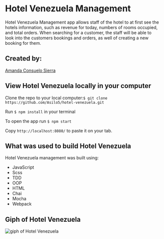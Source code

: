 # Hotel Venezuela Management 

Hotel Venezuela Management app allows staff of the hotel to at first see the hotels information, such as revenue for today, numbers of rooms occupied, and total orders. When searching for a customer, the staff will be able to look into the customers bookings and orders, as well of creating a new booking for them. 

## Created by:
[Amanda Consuelo Sierra](https://github.com/Asilo5)

## View Hotel Venezuela locally in your computer

Clone the repo to your local computer:``` $ git clone https://github.com/Asilo5/hotel-venezuela.git ```

Run ``` $ npm install ``` in your terminal

To open the app run ``` $ npm start ```

Copy ``` http://localhost:8080/ ``` to paste it on your tab.

## What was used to build Hotel Venezuela

Hotel Venezuela management was built using:
  - JavaScript
  - Scss
  - TDD
  - OOP
  - HTML
  - Chai
  - Mocha
  - Webpack
  
## Giph of Hotel Venezuela

![giph of Hotel Venezuela](https://github.com/Asilo5/hotel-venezuela/blob/master/default.gif)

